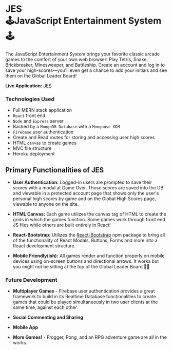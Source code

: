 # JES <br> 🕹JavaScript Entertainment System🕹
The JavaScript Entertainment System brings your favorite classic arcade games to the comfort of your own web browser! Play Tetris, Snake, Brickbreaker, Minesweeper, and Battleship. Create an account and log in to save your high-scores—you'll even get a chance to add your initials and see them on the Global Leader Board!

<strong>Live Application:</strong> [JES](https://js-entertainment-system.herokuapp.com/) <br>
  
### Technologies Used
- Full MERN stack application
- `React` front end
- `Node` and `Express` server
- Backed by a `MongoDB Database` with a `Mongoose ODM`
- `Firebase` user authentication
- Create and Read routes for storing and accessing user high scores
- HTML `canvas` to create games
- MVC file structure
- Heroku deployment

## Primary Functionalities of JES
- <strong>User Authentication:</strong> Logged-in users are prompted to save their scores with a modal at Game Over. Those scores are saved into the DB and viewable in a protected account page that shows only the user's personal high scores by game and on the Global High Scores page, viewable to anyone on the site.

- <strong>HTML Canvas:</strong> Each game utilizes the canvas tag of HTML to create the grids in which the games function. Some games work through front end JS files while others are built entirely in React!

- <strong>React-Bootstrap:</strong> Utilizes the [React-Bootstrap](https://react-bootstrap.github.io/) npm package to bring all of the functionality of React Modals, Buttons, Forms and more into a React development structure.

- <strong>Mobile Friendly(ish):</strong> All games render and function properly on mobile devices using on-screen buttons and directional arrows. It works but you might not be sitting at the top of the Global Leader Board 🤷‍♂️

### Future Development
- <strong>Multiplayer Games</strong> - Firebase user authentication provides a great framework to build in its Realtime Database functionalities to create games that could be played simultaneously in two user clients at the same time, against each other.

- <strong>Social Commenting and Sharing</strong>

- <strong>Mobile App</strong>

- <strong>More Games!</strong> - Frogger, Pong, and an RPG adventure game are all in the works.
